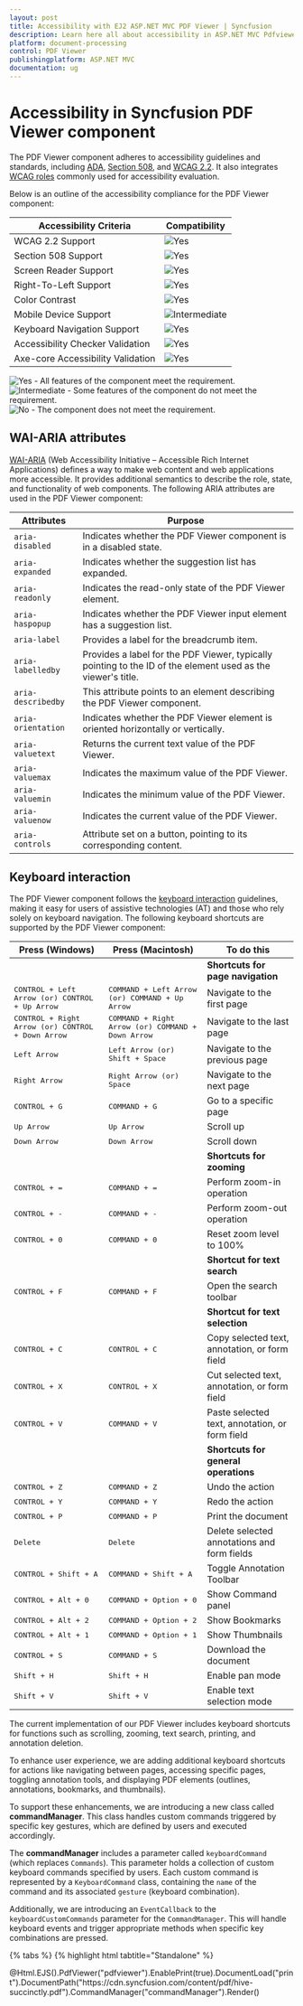 ```yaml
---
layout: post
title: Accessibility with EJ2 ASP.NET MVC PDF Viewer | Syncfusion
description: Learn here all about accessibility in ASP.NET MVC Pdfviewer component of Syncfusion Essential JS 2 and more.
platform: document-processing
control: PDF Viewer
publishingplatform: ASP.NET MVC
documentation: ug
---
```

# Accessibility in Syncfusion PDF Viewer component

The PDF Viewer component adheres to accessibility guidelines and standards, including [ADA](https://www.ada.gov/), [Section 508](https://www.section508.gov/), and [WCAG 2.2](https://www.w3.org/TR/WCAG22/). It also integrates [WCAG roles](https://www.w3.org/TR/wai-aria/#roles) commonly used for accessibility evaluation.

Below is an outline of the accessibility compliance for the PDF Viewer component:

| Accessibility Criteria | Compatibility |
| --- | --- |
| WCAG 2.2 Support | <img src="https://cdn.syncfusion.com/content/images/documentation/full.png" alt="Yes"> |
| Section 508 Support | <img src="https://cdn.syncfusion.com/content/images/documentation/full.png" alt="Yes"> |
| Screen Reader Support | <img src="https://cdn.syncfusion.com/content/images/documentation/full.png" alt="Yes"> |
| Right-To-Left Support | <img src="https://cdn.syncfusion.com/content/images/documentation/full.png" alt="Yes"> |
| Color Contrast | <img src="https://cdn.syncfusion.com/content/images/documentation/full.png" alt="Yes"> |
| Mobile Device Support | <img src="https://cdn.syncfusion.com/content/images/documentation/partial.png" alt="Intermediate"> |
| Keyboard Navigation Support | <img src="https://cdn.syncfusion.com/content/images/documentation/full.png" alt="Yes"> |
| Accessibility Checker Validation | <img src="https://cdn.syncfusion.com/content/images/documentation/full.png" alt="Yes"> |
| Axe-core Accessibility Validation | <img src="https://cdn.syncfusion.com/content/images/documentation/full.png" alt="Yes"> |

<style>
    .post .post-content img {
        display: inline-block;
        margin: 0.5em 0;
    }
</style>
<div><img src="https://cdn.syncfusion.com/content/images/documentation/full.png" alt="Yes"> - All features of the component meet the requirement.</div>

<div><img src="https://cdn.syncfusion.com/content/images/documentation/partial.png" alt="Intermediate"> - Some features of the component do not meet the requirement.</div>

<div><img src="https://cdn.syncfusion.com/content/images/documentation/not-supported.png" alt="No"> - The component does not meet the requirement.</div>

## WAI-ARIA attributes

[WAI-ARIA](https://www.w3.org/WAI/ARIA/apg/patterns/alert/) (Web Accessibility Initiative – Accessible Rich Internet Applications) defines a way to make web content and web applications more accessible. It provides additional semantics to describe the role, state, and functionality of web components. The following ARIA attributes are used in the PDF Viewer component:

| Attributes | Purpose |
| --- | --- |
| `aria-disabled` | Indicates whether the PDF Viewer component is in a disabled state. |
| `aria-expanded` | Indicates whether the suggestion list has expanded. |
| `aria-readonly` | Indicates the read-only state of the PDF Viewer element. |
| `aria-haspopup` | Indicates whether the PDF Viewer input element has a suggestion list. |
| `aria-label` | Provides a label for the breadcrumb item. |
| `aria-labelledby` | Provides a label for the PDF Viewer, typically pointing to the ID of the element used as the viewer's title. |
| `aria-describedby` | This attribute points to an element describing the PDF Viewer component. |
| `aria-orientation` | Indicates whether the PDF Viewer element is oriented horizontally or vertically. |
| `aria-valuetext` | Returns the current text value of the PDF Viewer. |
| `aria-valuemax` | Indicates the maximum value of the PDF Viewer. |
| `aria-valuemin` | Indicates the minimum value of the PDF Viewer. |
| `aria-valuenow` | Indicates the current value of the PDF Viewer. |
| `aria-controls` | Attribute set on a button, pointing to its corresponding content. |

## Keyboard interaction

The PDF Viewer component follows the [keyboard interaction](https://www.w3.org/WAI/ARIA/apg/patterns/alert/#keyboardinteraction) guidelines, making it easy for users of assistive technologies (AT) and those who rely solely on keyboard navigation. The following keyboard shortcuts are supported by the PDF Viewer component:

| **Press (Windows)** | **Press (Macintosh)** | **To do this** |
| --- | --- | --- |
| | | **Shortcuts for page navigation** |
| <kbd>CONTROL + Left Arrow (or) CONTROL + Up Arrow</kbd> | <kbd>COMMAND + Left Arrow (or) COMMAND + Up Arrow</kbd> | Navigate to the first page |
| <kbd>CONTROL + Right Arrow (or) CONTROL + Down Arrow</kbd> | <kbd>COMMAND + Right Arrow (or) COMMAND + Down Arrow</kbd> | Navigate to the last page |
| <kbd>Left Arrow</kbd> | <kbd>Left Arrow (or) Shift + Space</kbd> | Navigate to the previous page |
| <kbd>Right Arrow</kbd> | <kbd>Right Arrow (or) Space</kbd> | Navigate to the next page |
| <kbd>CONTROL + G</kbd> | <kbd>COMMAND + G</kbd> | Go to a specific page |
| <kbd>Up Arrow</kbd> | <kbd>Up Arrow</kbd> | Scroll up |
| <kbd>Down Arrow</kbd> | <kbd>Down Arrow</kbd> | Scroll down |
| | | **Shortcuts for zooming** |
| <kbd>CONTROL + =</kbd> | <kbd>COMMAND + =</kbd> | Perform zoom-in operation |
| <kbd>CONTROL + -</kbd> | <kbd>COMMAND + -</kbd> | Perform zoom-out operation |
| <kbd>CONTROL + 0</kbd> | <kbd>COMMAND + 0</kbd> | Reset zoom level to 100% |
| | | **Shortcut for text search** |
| <kbd>CONTROL + F</kbd> | <kbd>COMMAND + F</kbd> | Open the search toolbar |
| | | **Shortcut for text selection** |
| <kbd>CONTROL + C</kbd> | <kbd>CONTROL + C</kbd> | Copy selected text, annotation, or form field |
| <kbd>CONTROL + X</kbd> | <kbd>CONTROL + X</kbd> | Cut selected text, annotation, or form field |
| <kbd>CONTROL + V</kbd> | <kbd>COMMAND + V</kbd> | Paste selected text, annotation, or form field |
| | | **Shortcuts for general operations** |
| <kbd>CONTROL + Z</kbd> | <kbd>COMMAND + Z</kbd> | Undo the action |
| <kbd>CONTROL + Y</kbd> | <kbd>COMMAND + Y</kbd> | Redo the action |
| <kbd>CONTROL + P</kbd> | <kbd>COMMAND + P</kbd> | Print the document |
| <kbd>Delete</kbd> | <kbd>Delete</kbd> | Delete selected annotations and form fields |
| <kbd>CONTROL + Shift + A</kbd> | <kbd>COMMAND + Shift + A</kbd> | Toggle Annotation Toolbar |
| <kbd>CONTROL + Alt + 0</kbd> | <kbd>COMMAND + Option + 0</kbd> | Show Command panel |
| <kbd>CONTROL + Alt + 2</kbd> | <kbd>COMMAND + Option + 2</kbd> | Show Bookmarks |
| <kbd>CONTROL + Alt + 1</kbd> | <kbd>COMMAND + Option + 1</kbd> | Show Thumbnails |
| <kbd>CONTROL + S</kbd> | <kbd>COMMAND + S</kbd> | Download the document |
| <kbd>Shift + H</kbd> | <kbd>Shift + H</kbd> | Enable pan mode |
| <kbd>Shift + V</kbd> | <kbd>Shift + V</kbd> | Enable text selection mode |

The current implementation of our PDF Viewer includes keyboard shortcuts for functions such as scrolling, zooming, text search, printing, and annotation deletion.

To enhance user experience, we are adding additional keyboard shortcuts for actions like navigating between pages, accessing specific pages, toggling annotation tools, and displaying PDF elements (outlines, annotations, bookmarks, and thumbnails).

To support these enhancements, we are introducing a new class called **commandManager**. This class handles custom commands triggered by specific key gestures, which are defined by users and executed accordingly.

The **commandManager** includes a parameter called `keyboardCommand` (which replaces `Commands`). This parameter holds a collection of custom keyboard commands specified by users. Each custom command is represented by a `KeyboardCommand` class, containing the `name` of the command and its associated `gesture` (keyboard combination).

Additionally, we are introducing an `EventCallback` to the `keyboardCustomCommands` parameter for the `CommandManager`. This will handle keyboard events and trigger appropriate methods when specific key combinations are pressed.

{% tabs %}
{% highlight html tabtitle="Standalone" %}

<div style="width:100%;height:600px">
    @Html.EJS().PdfViewer("pdfviewer").EnablePrint(true).DocumentLoad("print").DocumentPath("https://cdn.syncfusion.com/content/pdf/hive-succinctly.pdf").CommandManager("commandManager").Render()
</div>

<script>
    function commandManager() {
       keyboardCommand: [{
            name: 'customCopy',
            gesture: {
                pdfKeys: PdfKeys.G,
                modifierKeys: ModifierKeys.Shift | ModifierKeys.Alt
               }
            },
            {
            name: 'customPaste',
            gesture: {
                pdfKeys: PdfKeys.H,
                modifierKeys: ModifierKeys.Shift | ModifierKeys.Alt
               }
            },
            {
            name: 'customCut',
            gesture: {
                pdfKeys: PdfKeys.Z,
                modifierKeys: ModifierKeys.Control
               }
            },
            {
            name: 'customSelectAll',
            gesture: {
                pdfKeys: PdfKeys.E,
                modifierKeys: ModifierKeys.Control
               }
            },
        ]
    }
</script>

{% endhighlight %}
{% highlight html tabtitle="Server-Backed" %}

<div style="width:100%;height:600px">
    @Html.EJS().PdfViewer("pdfviewer").ServiceUrl(VirtualPathUtility.ToAbsolute("~/api/PdfViewer/")).EnablePrint(true).DocumentPath("https://cdn.syncfusion.com/content/pdf/hive-succinctly.pdf").CommandManager("commandManager").Render()
</div>

<script>
    function commandManager() {
       keyboardCommand: [{
            name: 'customCopy',
            gesture: {
                pdfKeys: PdfKeys.G,
                modifierKeys: ModifierKeys.Shift | ModifierKeys.Alt
               }
            },
            {
            name: 'customPaste',
            gesture: {
                pdfKeys: PdfKeys.H,
                modifierKeys: ModifierKeys.Shift | ModifierKeys.Alt
               }
            },
            {
            name: 'customCut',
            gesture: {
                pdfKeys: PdfKeys.Z,
                modifierKeys: ModifierKeys.Control
               }
            },
            {
            name: 'customSelectAll',
            gesture: {
                pdfKeys: PdfKeys.E,
                modifierKeys: ModifierKeys.Control
               }
            },
        ]
    }
</script>

{% endhighlight %}
{% endtabs %}

Each `keyboardCommand` object consists of a name property, specifying the `name` of the `custom command`, and a `gesture property`, defining the key gesture associated with the command.

For example, the first command named `customCopy` is associated with the **G** key and requires both the **Shift** and **Alt** modifier keys to be pressed simultaneously.

Additionally, there's an explanation of the key modifiers used in the gestures:

* Ctrl corresponds to the Control key, represented by the value `1`.
* Alt corresponds to the Alt key, represented by the value `2`.
* Shift corresponds to the Shift key, represented by the value `4`.
* Meta corresponds to the Command key on macOS or the Windows key on Windows, represented by the value `8`.

This setup allows users to perform custom actions within the PDF viewer by pressing specific key combinations, enhancing the user experience and providing more efficient navigation and interaction options.

## Ensuring accessibility

The PDF Viewer component's accessibility levels are ensured through an [accessibility-checker](https://www.npmjs.com/package/accessibility-checker) and [axe-core](https://www.npmjs.com/package/axe-core) software tools during automated testing.

N> Follow the steps provided in the [link](https://help.syncfusion.com/document-processing/pdf/pdf-viewer/asp-net-mvc/getting-started) to create a simple PDF Viewer sample.
